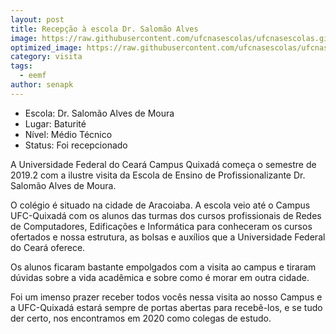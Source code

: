 ```yaml
---
layout: post
title: Recepção à escola Dr. Salomão Alves
image: https://raw.githubusercontent.com/ufcnasescolas/ufcnasescolas.github.io/master/base/102/__capa.jpg
optimized_image: https://raw.githubusercontent.com/ufcnasescolas/ufcnasescolas.github.io/master/thumb/102.jpg
category: visita
tags:
  - eemf
author: senapk
---
```



- Escola: Dr. Salomão Alves de Moura
- Lugar: Baturité
- Nível:  Médio Técnico 
- Status: Foi recepcionado

A Universidade Federal do Ceará Campus Quixadá começa o semestre de 2019.2 com a ilustre visita da Escola de Ensino de Profissionalizante Dr. Salomão Alves de Moura.

O colégio é situado na cidade de Aracoiaba. A escola veio até o Campus UFC-Quixadá com os alunos das turmas dos cursos profissionais de Redes de Computadores, Edificações e Informática para conheceram os cursos ofertados e nossa estrutura, as bolsas e auxílios que a Universidade Federal do Ceará oferece.

Os alunos ficaram bastante empolgados com a visita ao campus e tiraram dúvidas sobre a vida acadêmica e sobre como é morar em outra cidade.

Foi um imenso prazer receber todos vocês nessa visita ao nosso Campus e a UFC-Quixadá estará sempre de portas abertas para recebê-los, e se tudo der certo, nos encontramos em 2020 como colegas de estudo.